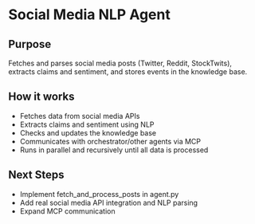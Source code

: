 # Social Media NLP Agent

## Purpose
Fetches and parses social media posts (Twitter, Reddit, StockTwits), extracts claims and sentiment, and stores events in the knowledge base.

## How it works
- Fetches data from social media APIs
- Extracts claims and sentiment using NLP
- Checks and updates the knowledge base
- Communicates with orchestrator/other agents via MCP
- Runs in parallel and recursively until all data is processed

## Next Steps
- Implement fetch_and_process_posts in agent.py
- Add real social media API integration and NLP parsing
- Expand MCP communication 